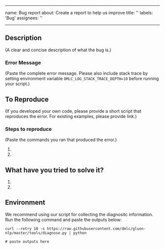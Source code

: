 <!--- Licensed to the Apache Software Foundation (ASF) under one -->
<!--- or more contributor license agreements.  See the NOTICE file -->
<!--- distributed with this work for additional information -->
<!--- regarding copyright ownership.  The ASF licenses this file -->
<!--- to you under the Apache License, Version 2.0 (the -->
<!--- "License"); you may not use this file except in compliance -->
<!--- with the License.  You may obtain a copy of the License at -->
<!--- -->
<!---   http://www.apache.org/licenses/LICENSE-2.0 -->
<!--- -->
<!--- Unless required by applicable law or agreed to in writing, -->
<!--- software distributed under the License is distributed on an -->
<!--- "AS IS" BASIS, WITHOUT WARRANTIES OR CONDITIONS OF ANY -->
<!--- KIND, either express or implied.  See the License for the -->
<!--- specific language governing permissions and limitations -->
<!--- under the License. -->

---
name: Bug report
about: Create a report to help us improve
title: ''
labels: 'Bug'
assignees: ''

---
## Description
(A clear and concise description of what the bug is.)

### Error Message
(Paste the complete error message. Please also include stack trace by setting environment variable `DMLC_LOG_STACK_TRACE_DEPTH=10` before running your script.)

## To Reproduce
(If you developed your own code, please provide a short script that reproduces the error. For existing examples, please provide link.)

### Steps to reproduce
(Paste the commands you ran that produced the error.)

1.
2.

## What have you tried to solve it?

1.
2.

## Environment

We recommend using our script for collecting the diagnositc information. Run the following command and paste the outputs below:
```
curl --retry 10 -s https://raw.githubusercontent.com/dmlc/gluon-nlp/master/tools/diagnose.py | python

# paste outputs here
```
